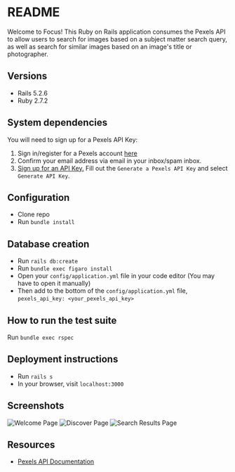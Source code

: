 # README

Welcome to Focus! This Ruby on Rails application consumes the Pexels API to allow users to search for images based on a subject matter search query, as well as search for similar images based on an image's title or photographer.

## Versions
- Rails 5.2.6
- Ruby 2.7.2

## System dependencies
You will need to sign up for a Pexels API Key:
1. Sign in/register for a Pexels account [here](https://www.pexels.com/join/)
2. Confirm your email address via email in your inbox/spam inbox.
3. [Sign up for an API Key.](https://www.pexels.com/api/new/) Fill out the `Generate a Pexels API Key` and select `Generate API Key`.

## Configuration
- Clone repo
- Run `bundle install`

## Database creation
- Run `rails db:create`
- Run `bundle exec figaro install`
- Open your `config/application.yml` file in your code editor (You may have to open it manually)
- Then add to the bottom of the `config/application.yml` file, `pexels_api_key: <your_pexels_api_key>`

<!-- * Database initialization -->

## How to run the test suite
Run `bundle exec rspec`

<!-- * Services (job queues, cache servers, search engines, etc.) -->

## Deployment instructions
- Run `rails s`
- In your browser, visit `localhost:3000`

## Screenshots
![Welcome Page](https://user-images.githubusercontent.com/81220681/133963280-16a5a8fa-54b9-4518-968b-c0d40582e82a.png)
![Discover Page](https://user-images.githubusercontent.com/81220681/133963316-2f046ae5-6b3f-4064-b2bf-08b85b2792a1.png)
![Search Results Page](https://user-images.githubusercontent.com/81220681/133963342-586558ac-a385-46ae-a029-81fdcfacdf17.png)

## Resources
- [Pexels API Documentation](https://www.pexels.com/api/documentation/)
